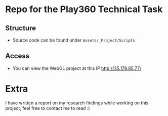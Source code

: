 # Repo for the Play360 Technical Task

## Structure 

- Source code can be found under `Assets/_Project/Scripts`

## Access

- You can view the WebGL project at this IP http://35.178.85.77/

# Extra

I have written a report on my research findings while working on this project, feel free to contact me to read :) 
